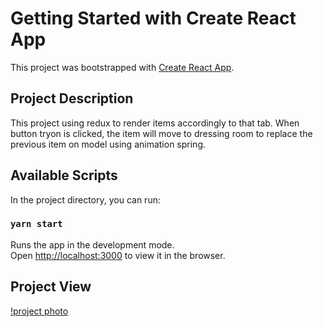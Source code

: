 # Getting Started with Create React App

This project was bootstrapped with [Create React App](https://github.com/facebook/create-react-app).

## Project Description

This project using redux to render items accordingly to that tab. When button tryon is clicked, the item will move to dressing room to replace the previous item on model using animation spring.

## Available Scripts

In the project directory, you can run:

### `yarn start`

Runs the app in the development mode.\
Open [http://localhost:3000](http://localhost:3000) to view it in the browser.

## Project View

[!project photo](dressing_room.png)
